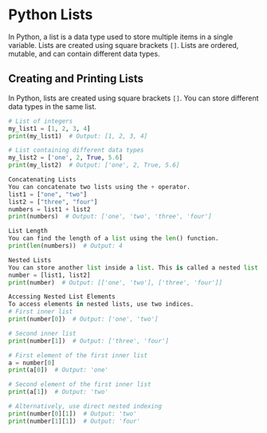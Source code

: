 # Python Lists

In Python, a list is a data type used to store multiple items in a single variable. Lists are created using square brackets `[]`. Lists are ordered, mutable, and can contain different data types.

## Creating and Printing Lists

In Python, lists are created using square brackets `[]`. You can store different data types in the same list.

```python
# List of integers
my_list1 = [1, 2, 3, 4]
print(my_list1)  # Output: [1, 2, 3, 4]

# List containing different data types
my_list2 = ['one', 2, True, 5.6]
print(my_list2)  # Output: ['one', 2, True, 5.6]

Concatenating Lists
You can concatenate two lists using the + operator.
list1 = ["one", "two"]
list2 = ["three", "four"]
numbers = list1 + list2
print(numbers)  # Output: ['one', 'two', 'three', 'four']

List Length
You can find the length of a list using the len() function.
print(len(numbers))  # Output: 4

Nested Lists
You can store another list inside a list. This is called a nested list.
number = [list1, list2]
print(number)  # Output: [['one', 'two'], ['three', 'four']]

Accessing Nested List Elements
To access elements in nested lists, use two indices.
# First inner list
print(number[0])  # Output: ['one', 'two']

# Second inner list
print(number[1])  # Output: ['three', 'four']

# First element of the first inner list
a = number[0]
print(a[0])  # Output: 'one'

# Second element of the first inner list
print(a[1])  # Output: 'two'

# Alternatively, use direct nested indexing
print(number[0][1])  # Output: 'two'
print(number[1][1])  # Output: 'four'
